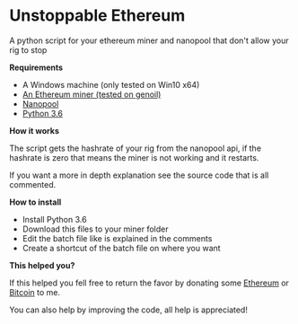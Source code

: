# Unstoppable Ethereum
A python script for your ethereum miner and nanopool that don't allow your rig to stop

<b>Requirements</b>

<ul>
<li>A Windows machine (only tested on Win10 x64)</li>
<li><a href="https://github.com/Genoil/cpp-ethereum">An Ethereum miner (tested on genoil)</a></li>
<li><a href="https://eth.nanopool.org/">Nanopool</a></li>
<li><a href="https://www.python.org/downloads/release/python-362/">Python 3.6</a></li>
</ul>

<b>How it works</b>

The script gets the hashrate of your rig from the nanopool api, if the hashrate is zero that means the miner is not working and it restarts.

If you want a more in depth explanation see the source code that is all commented.

<b>How to install</b>


<ul>
<li>Install Python 3.6</li>
<li>Download this files to your miner folder</li>
<li>Edit the batch file like is explained in the comments</li>
<li>Create a shortcut of the batch file on where you want</li>
</ul>

<b>This helped you?</b>

If this helped you fell free to return the favor by donating some <a href="https://eth.nanopool.org/account/0xc5c5A034db718cE4Abb6971c860D10AeD74833aC">Ethereum</a> or <a href="https://etherscan.io/address/0xc5c5a034db718ce4abb6971c860d10aed74833ac">Bitcoin</a> to me.

You can also help by improving the code, all help is appreciated!
